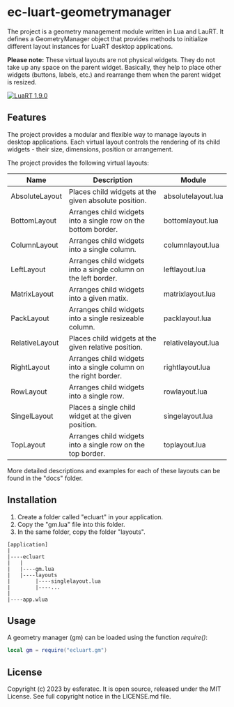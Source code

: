 # ec-luart-geometrymanager

The project is a geometry management module written in Lua and LauRT. It defines a GeometryManager object that provides methods to initialize different layout instances for LuaRT desktop applications.

**Please note:**
These virtual layouts are not physical widgets. They do not take up any space on the parent widget. Basically, they help to place other widgets (buttons, labels, etc.) and rearrange them when the parent widget is resized.

[![LuaRT 1.9.0](https://badgen.net/badge/LuaRT/1.9.0/blue)](https://github.com/samyeyo/LuaRT)

## Features

The project provides a modular and flexible way to manage layouts in desktop applications. Each virtual layout controls the rendering of its child widgets - their size, dimensions, position or arrangement.

The project provides the following virtual layouts:

| Name | Description | Module |
| --- | --- | --- |
| AbsoluteLayout | Places child widgets at the given absolute position. | absolutelayout.lua
| BottomLayout | Arranges child widgets into a single row on the bottom border. | bottomlayout.lua
| ColumnLayout | Arranges child widgets into a single column. | columnlayout.lua
| LeftLayout | Arranges child widgets into a single column on the left border. | leftlayout.lua
| MatrixLayout | Arranges child widgets into a given matix. | matrixlayout.lua
| PackLayout | Arranges child widgets into a single resizeable column. | packlayout.lua
| RelativeLayout | Places child widgets at the given relative position. | relativelayout.lua
| RightLayout | Arranges child widgets into a single column on the right border. | rightlayout.lua
| RowLayout | Arranges child widgets into a single row. | rowlayout.lua
| SingelLayout | Places a single child widget at the given position. | singelayout.lua
| TopLayout | Arranges child widgets into a single row on the top border. | toplayout.lua

More detailed descriptions and examples for each of these layouts can be found in the "docs" folder.

## Installation

1. Create a folder called "ecluart" in your application.
2. Copy the "gm.lua" file into this folder.
3. In the same folder, copy the folder "layouts".

```text
[application]
|
|----ecluart
|   |
|   |----gm.lua
|   |----layouts
|        |----singlelayout.lua
|        |----...
|
|----app.wlua
```

## Usage

A geometry manager (gm) can be loaded using the function *require()*:

```lua
local gm = require("ecluart.gm") 
```

## License

Copyright (c) 2023 by esferatec.
It is open source, released under the MIT License.
See full copyright notice in the LICENSE.md file.
